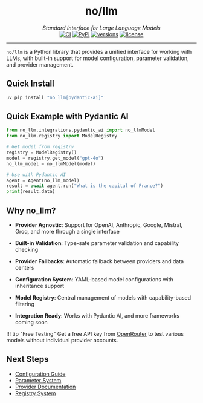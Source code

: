 <div align="center">
  <h1>no/llm</h1>
  <em>Standard Interface for Large Language Models</em>
</div>

<div align="center">
  <a href="https://github.com/Noxus-AI/no-llm/actions/workflows/ci.yml"><img src="https://github.com/Noxus-AI/no-llm/actions/workflows/ci.yml/badge.svg" alt="CI"></a>
  <a href="https://pypi.python.org/pypi/no_llm"><img src="https://img.shields.io/pypi/v/no_llm.svg" alt="PyPI"></a>
  <a href="https://github.com/Noxus-AI/no-llm"><img src="https://img.shields.io/pypi/pyversions/no_llm.svg" alt="versions"></a>
  <a href="https://github.com/Noxus-AI/no-llm/blob/main/LICENSE"><img src="https://img.shields.io/github/license/Noxus-AI/no-llm.svg" alt="license"></a>
</div>

---

`no/llm` is a Python library that provides a unified interface for working with LLMs, with built-in support for model configuration, parameter validation, and provider management.

## Quick Install

```bash
uv pip install "no_llm[pydantic-ai]"
```

## Quick Example with Pydantic AI

```python
from no_llm.integrations.pydantic_ai import no_llmModel
from no_llm.registry import ModelRegistry

# Get model from registry
registry = ModelRegistry()
model = registry.get_model("gpt-4o")
no_llm_model = no_llmModel(model)

# Use with Pydantic AI
agent = Agent(no_llm_model)
result = await agent.run("What is the capital of France?")
print(result.data)
```

## Why no_llm?

* __Provider Agnostic__: Support for OpenAI, Anthropic, Google, Mistral, Groq, and more through a single interface

* __Built-in Validation__: Type-safe parameter validation and capability checking

* __Provider Fallbacks__: Automatic fallback between providers and data centers

* __Configuration System__: YAML-based model configurations with inheritance support

* __Model Registry__: Central management of models with capability-based filtering

* __Integration Ready__: Works with Pydantic AI, and more frameworks coming soon

!!! tip "Free Testing"
    Get a free API key from [OpenRouter](https://openrouter.ai/keys) to test various models without individual provider accounts.

## Next Steps

- [Configuration Guide](configs/overview.md)
- [Parameter System](parameters/overview.md)
- [Provider Documentation](providers/overview.md)
- [Registry System](registry.md)
